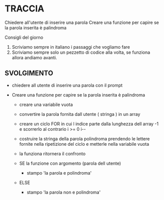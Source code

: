 # TRACCIA
Chiedere all'utente di inserire una parola
Creare una funzione per capire se la parola inserita è palindroma

Consigli del giorno
1. Scriviamo sempre in italiano i passaggi che vogliamo fare
2. Scriviamo sempre solo un pezzetto di codice alla volta, se funziona allora andiamo avanti.

## SVOLGIMENTO

- chiedere all utente di inserire una parola con il prompt

- Creare una funzione per capire se la parola inserita è palindroma
  - creare una variabile vuota
  - convertire la parola fornita dall utente ( stringa ) in un array
  - creare un ciclo FOR in cui l indice parte dalla lunghezza dell array -1 e scorrerlo al contrario i >= 0 i--
  - costruire la stringa della parola polindroma prendendo le lettere fornite nella ripetizione del ciclo e metterle nella variabile vuota
  - la funziona ritornera il confronto
  
  - SE la funzione con argomento (parola dell utente)
    - stampo 'la parola e polindroma'
  - ELSE
    - stampo 'la parola non e polindroma'

  

  

